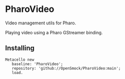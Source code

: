 # PharoVideo

Video management utils for Pharo.

Playing video using a Pharo GStreamer binding.

## Installing

```smalltalk
Metacello new
   baseline: 'PharoVideo';
   repository: 'github://OpenSmock/PharoVideo:main';
   load.
```
